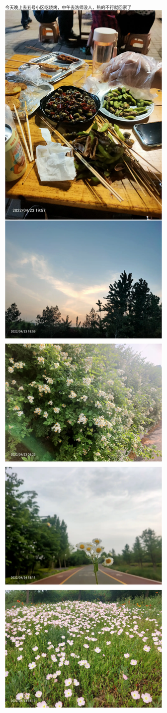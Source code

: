 今天晚上去五号小区吃烧烤，中午去洛师没人，热的不行就回家了
![](../img/6904315-0c8bda39f286598e.jpg)
![](../img/6904315-a19a3be60cff2f51.jpg)

![](../img/6904315-6b8f7da1bb29d361.jpg)

![](../img/6904315-2dba5185b055a6d6.jpg)

![](../img/6904315-d2a0ed94e6b8038e.jpg)
